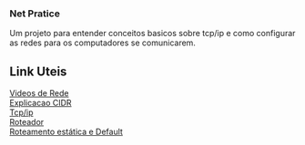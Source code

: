 ### Net Pratice

Um projeto para entender conceitos basicos sobre tcp/ip e como configurar as redes para os computadores se comunicarem.

## Link Uteis
[Videos de Rede](https://www.youtube.com/watch?v=0XnjQac4jP8&list=PLAp37wMSBouCU49LV0qFbItufigjYk-sp&ab_channel=HardwareRedesBrasil)<br>
[Explicacao CIDR](https://aws.amazon.com/pt/what-is/cidr/)<br>
[Tcp/ip](https://www.hostinger.com.br/tutoriais/tcp-ip)<br>
[Roteador](https://www.youtube.com/watch?v=k-mjDBRLI9U&t=46s)<br>
[Roteamento estática e Default](https://www.youtube.com/watch?v=csWu6t7GIWU&ab_channel=CanaldeTi)<br>
